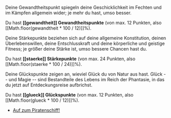 <!-- Prolog -- Bestimmung der Werte -->

<script>
    gewandtheit = w6() + 6
    staerke = w6() + w6() + 12
    glueck = w6() + 6

    gewandtheit_start = gewandtheit
    staerke_start = staerke
    glueck_start = glueck
</script>

Deine Gewandtheitspunkt spiegeln deine Geschicklichkeit im Fechten und im Kämpfen allgemein wider; je mehr du hast, umso besser.

Du hast **[[gewandtheit]] Gewandtheitspunkte** (von max. 12 Punkten, also [[Math.floor(gewandtheit * 100 / 12)]]%).

Deine Stärkepunkte beziehen sich auf deine allgemeine Konstitution, deinen Überlebenswillen, deine Entschlusskraft und deine körperliche und geistige Fitness; je größer deine Stärke ist, umso bessere Chancen hast du.

Du hast **[[staerke]] Stärkepunkte** (von max. 24 Punkten, also [[Math.floor(staerke * 100 / 24)]]%).

Deine Glückspunkte zeigen an, wieviel Glück du von Natur aus hast. Glück -- und Magie -- sind Bestandteile des Lebens im Reich der Phantasie, in das du jetzt auf Entdeckungsreise aufbrichst.

Du hast **[[glueck]] Glückspunkte** (von max. 12 Punkten, also [[Math.floor(glueck * 100 / 12)]]%).

- [Auf zum Piratenschiff!](399)